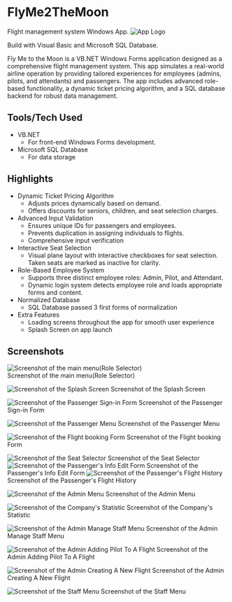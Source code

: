 # FlyMe2TheMoon
Flight management system Windows App. 
![App Logo](https://antonlys.com/assets/img/FlyMe2TheMoon.JPG)


Build with Visual Basic and Microsoft SQL Database.

Fly Me to the Moon is a VB.NET Windows Forms application designed as a comprehensive flight management system. This app simulates a real-world airline operation by providing tailored experiences for employees (admins, pilots, and attendants) and passengers. The app includes advanced role-based functionality, a dynamic ticket pricing algorithm, and a SQL database backend for robust data management.




## Tools/Tech Used
- VB.NET
  - For front-end Windows Forms development.
- Microsoft SQL Database
  - For data storage




## Highlights

- Dynamic Ticket Pricing Algorithm
  - Adjusts prices dynamically based on demand.
  - Offers discounts for seniors, children, and seat selection charges.
- Advanced Input Validation
  - Ensures unique IDs for passengers and employees.
  - Prevents duplication in assigning individuals to flights.
  - Comprehensive input verification
- Interactive Seat Selection
  - Visual plane layout with interactive checkboxes for seat selection. Taken seats are marked as inactive for clarity.
- Role-Based Employee System
  - Supports three distinct employee roles: Admin, Pilot, and Attendant.
  - Dynamic login system detects employee role and loads appropriate forms and content.
- Normalized Database
  - SQL Database passed 3 first forms of normalization
- Extra Features
  - Loading screens throughout the app for smooth user experience
  - Splash Screen on app launch
 
## Screenshots

![Screenshot of the main menu(Role Selector)](https://antonlys.com/assets/img/FlyMe2TheMoonMainMenu.JPG)  
Screenshot of the main menu(Role Selector)

![Screenshot of the Splash Screen](https://antonlys.com/assets/img/FlyMe2TheMoonLoadingScreen.JPG)
Screenshot of the Splash Screen

![Screenshot of the Passenger Sign-in Form](https://antonlys.com/assets/img/FlyMe2TheMoonPassengerLogin.JPG)
Screenshot of the Passenger Sign-in Form

![Screenshot of the Passenger Menu](https://antonlys.com/assets/img/FlyMe2TheMoonPassengerMenu.JPG)
Screenshot of the Passenger Menu

![Screenshot of the Flight booking Form](https://antonlys.com/assets/img/FlyMe2TheMoonPassengerBookFlight.JPG)
Screenshot of the Flight booking Form

![Screenshot of the Seat Selector](https://antonlys.com/assets/img/flyme2TheMoonPassengerSeatSelector.JPG)
Screenshot of the Seat Selector
![Screenshot of the Passenger's Info Edit Form](https://antonlys.com/assets/img/FlyMe2TheMoonPassengerEditInfo.JPG)
Screenshot of the Passenger's Info Edit Form
![Screenshot of the Passenger's Flight History](https://antonlys.com/assets/img/FlyMe2TheMoonPassenger%20Past%20Flights.JPG)
Screenshot of the Passenger's Flight History

![Screenshot of the Admin Menu](https://antonlys.com/assets/img/FlyMe2TheMoonAdminMenu.JPG)
Screenshot of the Admin Menu

![Screenshot of the Company's Statistic](https://antonlys.com/assets/img/FlyMe2TheMoonAdminStatistics.JPG)
Screenshot of the Company's Statistic


![Screenshot of the Admin Manage Staff Menu](https://antonlys.com/assets/img/FlyMe2TheMoonAdminManage.JPG)
Screenshot of the Admin Manage Staff Menu

![Screenshot of the Admin Adding Pilot To A Flight](https://antonlys.com/assets/img/FlyMe2TheMoonAdminAddToFlight.JPG)
Screenshot of the Admin Adding Pilot To A Flight

![Screenshot of the Admin Creating A New Flight](https://antonlys.com/assets/img/FlyMe2TheMoonAdminAddFlight.JPG)
Screenshot of the Admin Creating A New Flight

![Screenshot of the Staff Menu](https://antonlys.com/assets/img/FlyMe2TheMoonPilotMenu.JPG)
Screenshot of the Staff Menu






